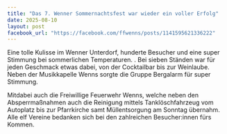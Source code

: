 ```yaml
---
title: "Das 7. Wenner Sommernachtsfest war wieder ein voller Erfolg"
date: 2025-08-10
layout: post
facebook_url: "https://facebook.com/ffwenns/posts/1141595621336222"
---
```

Eine tolle Kulisse im Wenner Unterdorf, hunderte Besucher und eine super Stimmung bei sommerlichen Temperaturen. . Bei sieben Ständen war für jeden Geschmack etwas dabei, von der Cocktailbar bis zur Weinlaube. Neben der Musikkapelle Wenns sorgte die Gruppe Bergalarm für super Stimmung. 

Mitdabei auch die Freiwillige Feuerwehr Wenns, welche neben den Absperrmaßnahmen auch die Reinigung mittels Tanklöschfahrzeug vom Autoplatz bis zur Pfarrkirche samt Müllentsorgung am Sonntag übernahm. Alle elf Vereine bedanken sich bei den zahlreichen Besucher:innen fürs Kommen.
